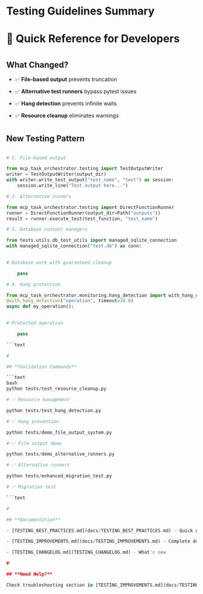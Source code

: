 

# Testing Guidelines Summary

#

# 🎯 Quick Reference for Developers

#

## **What Changed?**

- ✅ **File-based output** prevents truncation

- ✅ **Alternative test runners** bypass pytest issues  

- ✅ **Hang detection** prevents infinite waits

- ✅ **Resource cleanup** eliminates warnings

#

## **New Testing Pattern**

```python

# 1. File-based output

from mcp_task_orchestrator.testing import TestOutputWriter
writer = TestOutputWriter(output_dir)
with writer.write_test_output("test_name", "text") as session:
    session.write_line("Test output here...")

# 2. Alternative runners

from mcp_task_orchestrator.testing import DirectFunctionRunner
runner = DirectFunctionRunner(output_dir=Path("outputs"))
result = runner.execute_test(test_function, "test_name")

# 3. Database context managers

from tests.utils.db_test_utils import managed_sqlite_connection
with managed_sqlite_connection("test.db") as conn:
    

# Database work with guaranteed cleanup

    pass

# 4. Hang protection

from mcp_task_orchestrator.monitoring.hang_detection import with_hang_detection
@with_hang_detection("operation", timeout=30.0)
async def my_operation():
    

# Protected operation

    pass

```text

#

## **Validation Commands**

```text
bash
python tests/test_resource_cleanup.py      

# ✅ Resource management

python tests/test_hang_detection.py        

# ✅ Hang prevention  

python tests/demo_file_output_system.py    

# ✅ File output demo

python tests/demo_alternative_runners.py   

# ✅ Alternative runners

python tests/enhanced_migration_test.py    

# ✅ Migration test

```text

#

## **Documentation**

- [TESTING_BEST_PRACTICES.md](docs/TESTING_BEST_PRACTICES.md) - Quick guide

- [TESTING_IMPROVEMENTS.md](docs/TESTING_IMPROVEMENTS.md) - Complete docs

- [TESTING_CHANGELOG.md](TESTING_CHANGELOG.md) - What's new

#

## **Need Help?**

Check troubleshooting section in [TESTING_IMPROVEMENTS.md](docs/TESTING_IMPROVEMENTS.md)
